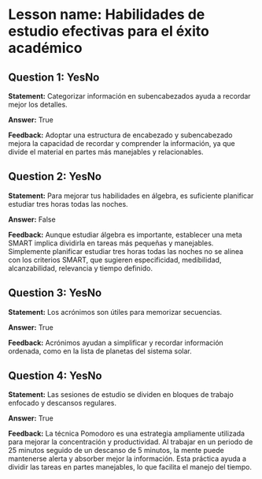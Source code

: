 # Lesson name: Habilidades de estudio efectivas para el éxito académico

## Question 1: YesNo

**Statement:** Categorizar información en subencabezados ayuda a recordar mejor los detalles.

**Answer:** True

**Feedback:**
Adoptar una estructura de encabezado y subencabezado mejora la capacidad de recordar y comprender la información, ya que divide el material en partes más manejables y relacionables.


## Question 2: YesNo

**Statement:** Para mejorar tus habilidades en álgebra, es suficiente planificar estudiar tres horas todas las noches.

**Answer:** False

**Feedback:**
Aunque estudiar álgebra es importante, establecer una meta SMART implica dividirla en tareas más pequeñas y manejables. Simplemente planificar estudiar tres horas todas las noches no se alinea con los criterios SMART, que sugieren especificidad, medibilidad, alcanzabilidad, relevancia y tiempo definido.


## Question 3: YesNo

**Statement:** Los acrónimos son útiles para memorizar secuencias.

**Answer:** True

**Feedback:**
Acrónimos ayudan a simplificar y recordar información ordenada, como en la lista de planetas del sistema solar.


## Question 4: YesNo

**Statement:** Las sesiones de estudio se dividen en bloques de trabajo enfocado y descansos regulares.

**Answer:** True

**Feedback:**
La técnica Pomodoro es una estrategia ampliamente utilizada para mejorar la concentración y productividad. Al trabajar en un periodo de 25 minutos seguido de un descanso de 5 minutos, la mente puede mantenerse alerta y absorber mejor la información. Esta práctica ayuda a dividir las tareas en partes manejables, lo que facilita el manejo del tiempo.

